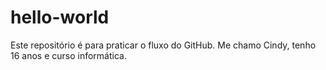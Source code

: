 # hello-world
Este repositório é para praticar o fluxo do GitHub.
Me chamo Cindy, tenho 16 anos e curso informática.
